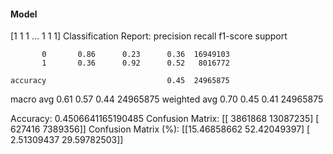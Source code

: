 #### Model
[1 1 1 ... 1 1 1]
Classification Report:
              precision    recall  f1-score   support

           0       0.86      0.23      0.36  16949103
           1       0.36      0.92      0.52   8016772

    accuracy                           0.45  24965875
   macro avg       0.61      0.57      0.44  24965875
weighted avg       0.70      0.45      0.41  24965875

Accuracy: 0.4506641165190485
Confusion Matrix:
[[ 3861868 13087235]
 [  627416  7389356]]
Confusion Matrix (%):
[[15.46858662 52.42049397]
 [ 2.51309437 29.59782503]]

